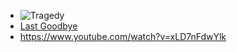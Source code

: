 - ![Tragedy](https://www.youtube.com/watch?v=0Lt2UIAFQUk)
- [Last Goodbye](https://www.youtube.com/watch?v=mFsQpCjRyvY)
- https://www.youtube.com/watch?v=xLD7nFdwYlk
